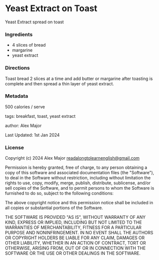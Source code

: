 # Yeast Extract on Toast

Yeast Extract spread on toast


### Ingredients

 * 4 slices of bread
 * margarine
 * yeast extract 

### Directions

Toast bread 2 slices at a time and add butter or margarine after toasting is complete and then spread a thin layer of yeast extract. 


### Metadata

500 calories / serve


tags: breakfast, toast, yeast extract

author: Alex Major

Last Updated: 1st Jan 2024

### License 
Copyright (c) 2024 Alex Major <readalongtolearnenglish@gmail.com>

Permission is hereby granted, free of charge, to any person
obtaining a copy of this software and associated documentation
files (the "Software"), to deal in the Software without
restriction, including without limitation the rights to use,
copy, modify, merge, publish, distribute, sublicense, and/or sell
copies of the Software, and to permit persons to whom the
Software is furnished to do so, subject to the following
conditions:

The above copyright notice and this permission notice shall be
included in all copies or substantial portions of the Software.

THE SOFTWARE IS PROVIDED "AS IS", WITHOUT WARRANTY OF ANY KIND,
EXPRESS OR IMPLIED, INCLUDING BUT NOT LIMITED TO THE WARRANTIES
OF MERCHANTABILITY, FITNESS FOR A PARTICULAR PURPOSE AND
NONINFRINGEMENT. IN NO EVENT SHALL THE AUTHORS OR COPYRIGHT
HOLDERS BE LIABLE FOR ANY CLAIM, DAMAGES OR OTHER LIABILITY,
WHETHER IN AN ACTION OF CONTRACT, TORT OR OTHERWISE, ARISING
FROM, OUT OF OR IN CONNECTION WITH THE SOFTWARE OR THE USE OR
OTHER DEALINGS IN THE SOFTWARE.
